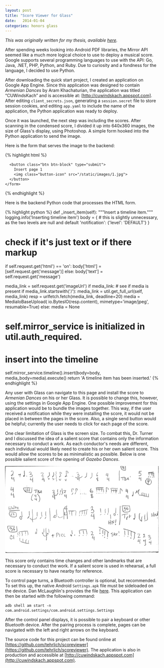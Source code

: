 ```yaml
---
layout: post
title: "Score Viewer for Glass"
date:   2014-01-04
categories: honors glass
---
```


<i>This was originally written for my thesis, available [here](thesis.pdf).</i>

After spending weeks looking into Android PDF libraries, the Mirror API seemed like a much more logical choice to use to deploy a musical score. Google supports several programming languages to use with the API: Go, Java, .NET, PHP, Python, and Ruby. Due to curiosity and a fondness for the language, I decided to use Python.

After downloading the quick start project, I created an application on Google App Engine. Since this application was designed to contain <i>Armenian Dances</i> by Aram Khachaturian, the application was titled “CUWindsKach” and is accessible at: [http://cuwindskach.appspot.com]. After editing `client_secrets.json`, generating a `session.secret` file to store session cookies, and editing `app.yaml` to include the name of the application, the Python application was ready to deploy.

Once it was launched, the next step was including the scores. After scanning in the condensed score, I divided it up into 640x360 images, the size of Glass's display, using Photoshop. A simple form hooked into the Python application to send the image.

Here is the form that serves the image to the backend:

{% highlight html %}
	<form action="/" method="post">
	  <input type="hidden" name="operation" value="insertItem">
	  <input type="hidden" name="message" value="">
	  <input type="hidden" name="imageUrl" value="/static/images/1.jpg">
	  <input type="hidden" name="contentType" value="image/jpeg">

	  <button class="btn btn-block" type="submit">
	    Insert page 1
	    <img class="button-icon" src="/static/images/1.jpg">
	  </button>
	</form>
{% endhighlight %}

Here is the backend Python code that processes the HTML form.

{% highlight python %}
def _insert_item(self):
"""Insert a timeline item."""
logging.info('Inserting timeline item')
body = {
    # this is slightly unnecessary, as the two levels are null and default
    'notification': {'level': 'DEFAULT'} 
}
# check if it's just text or if there markup
if self.request.get('html') == 'on': 
  body['html'] = [self.request.get('message')]
else:
  body['text'] = self.request.get('message')

media_link = self.request.get('imageUrl') 
if media_link: # see if media is present
  if media_link.startswith('/'):
    media_link = util.get_full_url(self, media_link)
  resp = urlfetch.fetch(media_link, deadline=20)
  media = MediaIoBaseUpload(
      io.BytesIO(resp.content), mimetype='image/jpeg', resumable=True)
else:
  media = None
# self.mirror_service is initialized in util.auth_required.
# insert into the timeline
self.mirror_service.timeline().insert(body=body, media_body=media).execute() 
return  'A timeline item has been inserted.'
{% endhighlight %}

Any user with Glass can navigate to this page and install the score to <i>Armenian Dances</i> on his or her Glass. It is possible to change this, however, using the settings in Google App Engine. One possible improvement for this application would be to bundle the images together. This way, if the user received a notification while they were installing the score, it would not be placed in between the pages in the score. Also, a single send button would be helpful; currently the user needs to click for each page of the score.

One clear limitation of Glass is the screen size. To combat this, Dr. Turner and I discussed the idea of a salient score that contains only the information necessary to conduct a work. As each conductor's needs are different, each individual would likely need to create his or her own salient score. This would allow the scores to be as minimalistic as possible. Below is one possible salient score of the opening of <i>Gazebo Dances</i>.

<center><img src="img/salient.png" alt="Salient" style="width: 600px;"/></center>

This score only contains time changes and other landmarks that are necessary to conduct the work. If a salient score is used in rehearsal, a full score is necessary to have nearby for reference.

To control page turns, a Bluetooth controller is optional, but recommended. To set this up, the native Android `Settings.apk` file must be sideloaded on the device. Dan McLaughlin's provides the file [here](https://googledrive.com/host/0B3CzS-bH2NyETHNQZC1TbWh4RTQ/Settings.apk). This application can then be started with the following command:

	adb shell am start -n com.android.settings/com.android.settings.Settings

After the control panel displays, it is possible to pair a keyboard or other Bluetooth device. After the pairing process is complete, pages can be navigated with the left and right arrows on the keyboard.

The source code for this project can be found online at [https://github.com/tehrlich/scoreviewer](https://github.com/tehrlich/scoreviewer). The application is also in production and accessible at [http://cuwindskach.appspot.com](http://cuwindskach.appspot.com).